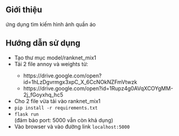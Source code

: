 ## Giới thiệu
ứng dụng tìm kiếm hình ảnh quần áo

## Hướng dẫn sử dụng
<ul>
<li>Tạo thư mục model/ranknet_mix1</li>
<li>Tải 2 file annoy và weights từ:</li>
<ul>
    <li>https://drive.google.com/open?id=1hLzDgvrmgx3xpC_X_6CcNOkNZFmVtwzk</li>
    <li>https://drive.google.com/open?id=1Rupz4g0AVqXCOYgMM-2j_fGoyxhq_hc5</li>
</ul>
<li>Cho 2 file vừa tải vào ranknet_mix1</li>
<li> <code>pip install -r requirements.txt</code> </li>
<li><code>flask run</code></li>(đảm bảo port: 5000 vẫn còn khả dụng)
<li>Vào browser và vào đường link <code>localhost:5000</code> </li>
</ul>

